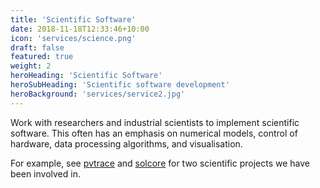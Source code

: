 ```yaml
---
title: 'Scientific Software'
date: 2018-11-18T12:33:46+10:00
icon: 'services/science.png'
draft: false
featured: true
weight: 2
heroHeading: 'Scientific Software'
heroSubHeading: 'Scientific software development'
heroBackground: 'services/service2.jpg'
---
```


Work with researchers and industrial scientists to implement scientific software. This often has an emphasis on numerical models, control of hardware, data processing algorithms, and visualisation.

For example, see [pvtrace](https://github.com/danieljfarrell/pvtrace) and [solcore](https://github.com/qpv-research-group/solcore5) for two scientific projects we have been involved in.